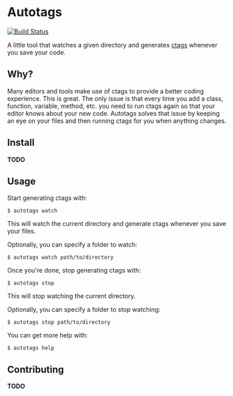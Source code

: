 Autotags
========

[![Build Status](https://travis-ci.org/beraboris/autotags.svg?branch=master)](https://travis-ci.org/beraboris/autotags)

A little tool that watches a given directory and generates
[ctags](http://ctags.sourceforge.net/) whenever you save your code.

Why?
----

Many editors and tools make use of ctags to provide a better coding experience.
This is great. The only issue is that every time you add a class, function,
variable, method, etc. you need to run ctags again so that your editor knows
about your new code. Autotags solves that issue by keeping an eye on your files
and then running ctags for you when anything changes.

Install
-------

__TODO__

Usage
-----

Start generating ctags with:

    $ autotags watch

This will watch the current directory and generate ctags whenever you save your
files.

Optionally, you can specify a folder to watch:

    $ autotags watch path/to/directory

Once you're done, stop generating ctags with:

    $ autotags stop

This will stop watching the current directory.

Optionally, you can specify a folder to stop watching:

    $ autotags stop path/to/directory

You can get more help with:

    $ autotags help

Contributing
------------

__TODO__
